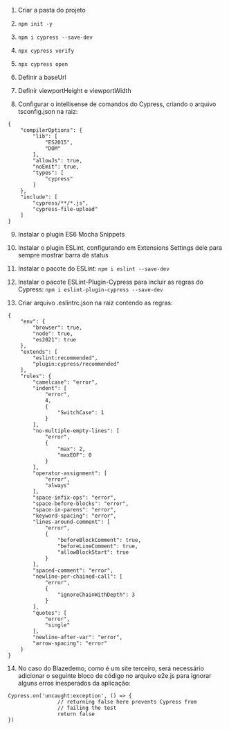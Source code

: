 1. Criar a pasta do projeto

2. `npm init -y`

3. `npm i cypress --save-dev`

4. `npx cypress verify`

5. `npx cypress open`

6. Definir a baseUrl

7. Definir viewportHeight e viewportWidth

8. Configurar o intellisense de comandos do Cypress, criando o arquivo tsconfig.json na raiz:

```
{
    "compilerOptions": {
        "lib": [
            "ES2015",
            "DOM"
        ],
        "allowJs": true,
        "noEmit": true,
        "types": [
            "cypress"
        ]
    },
    "include": [
        "cypress/**/*.js",
        "cypress-file-upload"
    ]
}
``` 
9. Instalar o plugin ES6 Mocha Snippets
 
10. Instalar o plugin ESLint, configurando em Extensions Settings dele para sempre mostrar barra de status

11. Instalar o pacote do ESLint:
`npm i eslint --save-dev`

12. Instalar o pacote ESLint-Plugin-Cypress para incluir as regras do Cypress:
`npm i eslint-plugin-cypress --save-dev`

13. Criar arquivo .eslintrc.json na raiz contendo as regras:

```
{
    "env": {
        "browser": true,
        "node": true,
        "es2021": true
    },
    "extends": [
        "eslint:recommended",
        "plugin:cypress/recommended"
    ],
    "rules": {
        "camelcase": "error",
        "indent": [
            "error",
            4,
            {
                "SwitchCase": 1
            }
        ],
        "no-multiple-empty-lines": [
            "error",
            {
                "max": 2,
                "maxEOF": 0
            }
        ],
        "operator-assignment": [
            "error",
            "always"
        ],
        "space-infix-ops": "error",
        "space-before-blocks": "error",
        "space-in-parens": "error",
        "keyword-spacing": "error",
        "lines-around-comment": [
            "error",
            {
                "beforeBlockComment": true,
                "beforeLineComment": true,
                "allowBlockStart": true
            }
        ],
        "spaced-comment": "error",
        "newline-per-chained-call": [
            "error",
            {
                "ignoreChainWithDepth": 3
            }
        ],
        "quotes": [
            "error",
            "single"
        ],
        "newline-after-var": "error",
        "arrow-spacing": "error"
    }
}
``` 

14. No caso do Blazedemo, como é um site terceiro, será necessário adicionar o seguinte bloco de código no arquivo e2e.js para ignorar alguns erros inesperados da aplicação:

```
Cypress.on('uncaught:exception', () => {
                // returning false here prevents Cypress from
                // failing the test
                return false
})
```